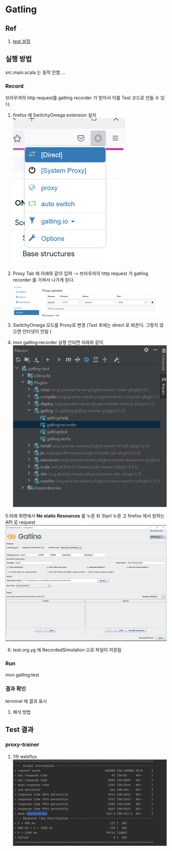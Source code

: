 # Gatling

## Ref 
1. [test 설정](https://gatling.io/docs/gatling/reference/current/cheat-sheet/#injection-profile-open-injection-steps)

## 실행 방법

src.main.scala 는 동작 안함 ... 

### Record


브라우져의 http request를 gatling recorder 가 받아서 이를 Test 코드로 만들 수 있다.  

1. firefox 에 SwitchyOmega extension 설치
![img.png](img/img.png)

2. Proxy Tab 에 아래와 같이 입력 -> 브라우저의 http request 가 gatling recorder 를 거쳐서 나가게 된다.  
![img.png](img/img1.png)

3. SwitchyOmega 모드를 Proxy로 변경 (Test 후에는 direct 로 바꾼다. 그렇지 않으면 인터넷이 안됨 )
4. mvn gatling:recorder 실행 안되면 아래와 같이 
![img.png](img/intellij_maven.png)

5.아래 화면에서 **No static Resources** 를 누른 뒤 Start 누른 고 firefox 에서 원하는 API 로 request 
![img.png](img/img3.png)

6. test.org.yg 에 RecordedSimulation 으로 파일이 저장됨 


### Run
mvn gatling:test


### 결과 확인 
terminal 에 결과 표시 

1. 해석 방법 


## Test 결과 
### proxy-trainer
1. 1차 webflux
![img.png](img/img99.png)